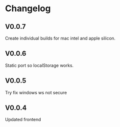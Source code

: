 # Changelog

## V0.0.7

Create individual builds for mac intel and apple silicon.

## V0.0.6

Static port so localStorage works.

## V0.0.5

Try fix windows ws not secure

## V0.0.4

Updated frontend
